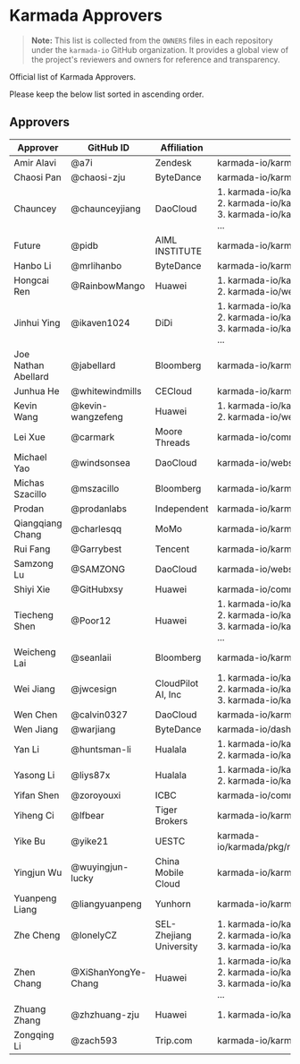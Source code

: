 # Karmada Approvers

> **Note:**
> This list is collected from the `OWNERS` files in each repository under the `karmada-io` GitHub organization. 
> It provides a global view of the project's reviewers and owners for reference and transparency.

Official list of Karmada Approvers.

Please keep the below list sorted in ascending order.

## Approvers

| Approver | GitHub ID | Affiliation | Owners files |
|----------|-----------|-------------|--------------|
| Amir Alavi | @a7i | Zendesk | karmada-io/karmada/charts/ |
| Chaosi Pan | @chaosi-zju | ByteDance | karmada-io/karmada/karmadactl/ |
| Chauncey | @chaunceyjiang | DaoCloud | 1. karmada-io/karmada/pkg/controllers<br>2. karmada-io/karmada/pkg/metricsadapter/<br>3. karmada-io/karmada/cmd/metrics-adapter/<br>... |
| Future | @pidb | AIML INSTITUTE | karmada-io/karmada/charts/ |
| Hanbo Li | @mrlihanbo | ByteDance | karmada-io/karmada/hack/ |
| Hongcai Ren | @RainbowMango | Huawei | 1. karmada-io/karmada<br>2. karmada-io/website |
| Jinhui Ying | @ikaven1024 | DiDi | 1. karmada-io/karmada/hack/<br>2. karmada-io/karmada/pkg/search/<br>3. karmada-io/karmada/cmd/karmada-search/<br>... |
| Joe Nathan Abellard | @jabellard | Bloomberg | karmada-io/karmada/operators |
| Junhua He | @whitewindmills | CECloud | karmada-io/karmada/pkg/scheduler/ |
| Kevin Wang | @kevin-wangzefeng | Huawei | 1. karmada-io/karmada<br>2. karmada-io/website |
| Lei Xue | @carmark | Moore Threads | karmada-io/community |
| Michael Yao | @windsonsea | DaoCloud | karmada-io/website/i18n/ |
| Michas Szacillo | @mszacillo | Bloomberg | karmada-io/karmada/controllers, webhook |
| Prodan | @prodanlabs | Independent | karmada-io/karmada/pkg/karmadactl/cmdinit/ |
| Qiangqiang Chang | @charlesqq | MoMo | karmada-io/karmada/webhook/, controllers |
| Rui Fang | @Garrybest | Tencent | karmada-io/karmada |
| Samzong Lu | @SAMZONG | DaoCloud | karmada-io/website/i18n/ |
| Shiyi Xie | @GitHubxsy | Huawei | karmada-io/community |
| Tiecheng Shen | @Poor12 | Huawei | 1. karmada-io/karmada/charts/<br>2. karmada-io/karmada/operator/<br>3. karmada-io/karmada/pkg/metricsadapter/<br>... |
| Weicheng Lai | @seanlaii | Bloomberg | karmada-io/karmada/controllers, webhook |
| Wei Jiang | @jwcesign | CloudPilot AI, Inc | 1. karmada-io/karmada/pkg/metricsadapter/<br>2. karmada-io/karmada/cmd/metrics-adapter/<br>3. karmada-io/karmada/pkg/controllers/federatedhpa |
| Wen Chen | @calvin0327 | DaoCloud | karmada-io/karmada/operator/ |
| Wen Jiang | @warjiang | ByteDance | karmada-io/dashboard |
| Yan Li | @huntsman-li | Hualala | 1. karmada-io/karmada/pkg/search/<br>2. karmada-io/karmada/cmd/karmada-search/ |
| Yasong Li | @liys87x | Hualala | 1. karmada-io/karmada/pkg/search/<br>2. karmada-io/karmada/cmd/karmada-search/ |
| Yifan Shen | @zoroyouxi | ICBC | karmada-io/community |
| Yiheng Ci | @lfbear | Tiger Brokers | karmada-io/karmada/hack/ |
| Yike Bu | @yike21 | UESTC | karmada-io/karmada/pkg/resourceinterpreter/default/thirdparty/ |
| Yingjun Wu | @wuyingjun-lucky | China Mobile Cloud | karmada-io/karmada/pkg/karmadactl/addons/ |
| Yuanpeng Liang | @liangyuanpeng | Yunhorn | karmada-io/karmada/hack/, .github |
| Zhe Cheng | @lonelyCZ | SEL-Zhejiang University | 1. karmada-io/karmada/cmd/<br>2. karmada-io/karmada/operator/<br>3. karmada-io/karmada/pkg/karmadactl/ |
| Zhen Chang | @XiShanYongYe-Chang | Huawei | 1. karmada-io/karmada/test/<br>2. karmada-io/karmada/pkg/search/<br>3. karmada-io/karmada/pkg/registry/<br>... |
| Zhuang Zhang | @zhzhuang-zju | Huawei | 1. karmada-io/karmada/operator/ |
| Zongqing Li | @zach593 | Trip.com | karmada-io/karmada/controllers |
